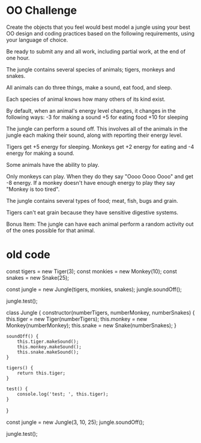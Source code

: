 # OO Challenge

Create the objects that you feel would best model a jungle using your best OO design and coding practices based on the following requirements, using your language of choice.

Be ready to submit any and all work, including partial work, at the end of one hour.

The jungle contains several species of animals; tigers, monkeys and snakes.

All animals can do three things, make a sound, eat food, and sleep.

Each species of animal knows how many others of its kind exist.

By default, when an animal's energy level changes, it changes in the following ways:
-3 for making a sound
+5 for eating food
+10 for sleeping

The jungle can perform a sound off. This involves all of the animals in the jungle each making their sound, along with reporting their energy level.

Tigers get +5 energy for sleeping.
Monkeys get +2 energy for eating and -4 energy for making a sound.

Some animals have the ability to play.

Only monkeys can play. When they do they say "Oooo Oooo Oooo" and get -8 energy. If a monkey doesn't have enough energy to play they say "Monkey is too tired".

The jungle contains several types of food; meat, fish, bugs and grain.

Tigers can't eat grain because they have sensitive digestive systems.

Bonus Item: The jungle can have each animal perform a random activity out of the ones possible for that animal.

# old code

const tigers = new Tiger(3);
const monkies = new Monkey(10);
const snakes = new Snake(25);

const jungle = new Jungle(tigers, monkies, snakes);
jungle.soundOff();

jungle.test();

class Jungle {
constructor(numberTigers, numberMonkey, numberSnakes) {
this.tiger = new Tiger(numberTigers);
this.monkey = new Monkey(numberMonkey);
this.snake = new Snake(numberSnakes);
}

    soundOff() {
    	this.tiger.makeSound();
    	this.monkey.makeSound();
    	this.snake.makeSound();
    }

    tigers() {
    	return this.tiger;
    }

    test() {
    	console.log('test; ', this.tiger);
    }

}

const jungle = new Jungle(3, 10, 25);
jungle.soundOff();

jungle.test();
